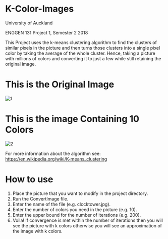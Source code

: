 # K-Color-Images

University of Auckland

ENGGEN 131 Project 1, Semester 2 2018

This Project uses the k-means clustering algorithm to find the clusters of similar pixels in the picture and then turns those clusters into a single pixel color by taking the average of the whole cluster.
Hence, taking a picture with millions of colors and converting it to just a few while still retaining the original image.

# This is the Original Image

![1](https://user-images.githubusercontent.com/34535571/53775142-375ba100-3f56-11e9-8155-da5369a1c949.jpg)

# This is the image Containing 10 Colors

![2](https://user-images.githubusercontent.com/34535571/53775183-58bc8d00-3f56-11e9-990b-f9c413bc7f8c.jpg)

For more information about the algorithm see: https://en.wikipedia.org/wiki/K-means_clustering

# How to use
1. Place the picture that you want to modify in the project directory.
2. Run the ConvertImage file.
3. Enter the name of the file (e.g. clocktower.jpg).
4. Enter the number of colors you need in the picture (e.g. 10).
5. Enter the upper bound for the number of iterations (e.g. 200).
6. Voila! If convergence is met within the number of iterations then you will see the picture with k colors otherwise you will see an approximation of the image with k colors.
